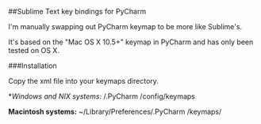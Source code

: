 ##Sublime Text key bindings for PyCharm

I'm manually swapping out PyCharm keymap to be more like Sublime's.

It's based on the "Mac OS X 10.5+" keymap in PyCharm and has only been tested on OS X.


###Installation

Copy the xml file into your keymaps directory.

**Windows and *NIX systems:** <User home>/.PyCharm <xx>/config/keymaps

**Macintosh systems:** ~/Library/Preferences/.PyCharm <xx>/keymaps/